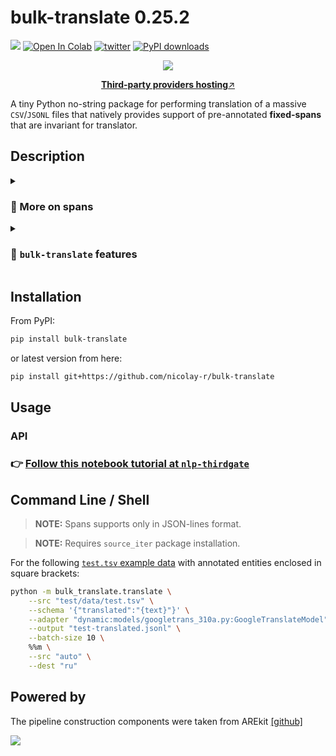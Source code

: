 # bulk-translate 0.25.2
![](https://img.shields.io/badge/Python-3.9-brightgreen.svg)
[![Open In Colab](https://colab.research.google.com/assets/colab-badge.svg)](https://colab.research.google.com/github/nicolay-r/bulk-translate/blob/master/bulk_translate_demo.ipynb)
[![twitter](https://img.shields.io/twitter/url/https/shields.io.svg?style=social)](https://x.com/nicolayr_/status/1871218031709323461)
[![PyPI downloads](https://img.shields.io/pypi/dm/bulk-translate.svg)](https://pypistats.org/packages/bulk-translate)

<p align="center">
    <img src="logo.png"/>
</p>
<p align="center">
  <a href="https://github.com/nicolay-r/nlp-thirdgate?tab=readme-ov-file#text-translation"><b>Third-party providers hosting</b>↗️</a>
</p>

A tiny Python no-string package for performing translation of a massive `CSV`/`JSONL` files that 
natively provides support of pre-annotated **fixed-spans** that are invariant for translator.

## Description
  
<details>
<summary>
  
### 📘 More on spans
</summary>

<p align="center">
    <img src="example.png"  width="600"/>
</p>

</details>
<details>
<summary>

### 📘 `bulk-translate` features
</summary>

The out-of-the box features of the `bulk-translate` are:
* ✅ Support of the `spans` for annotation / optional translation.
* ✅ Native Implementation of two translation modes:
  - `fast-mode`: exploits extra chars that could be used for grouping all the text parts into single batch with further deconstruction.
  - `accurate`: performs individual translation of each text part.
* ✅ No strings: you're free to adopt any LM / LLM backend.
  - Support `googletrans` by default.
 
</details>

## Installation

From PyPI: 
```bash
pip install bulk-translate
```

or latest version from here:
```bash
pip install git+https://github.com/nicolay-r/bulk-translate
```

## Usage

### API

### 👉 [Follow this notebook tutorial at `nlp-thirdgate`](https://github.com/nicolay-r/nlp-thirdgate/blob/master/tutorials/translate_texts_with_spans_via_googletrans.ipynb)


## Command Line / Shell 

> **NOTE:** Spans supports only in JSON-lines format.
 
> **NOTE:** Requires `source_iter` package installation.

For the following [`test.tsv` example data](/test/data/test.tsv) with annotated entities enclosed in square brackets:

```bash
python -m bulk_translate.translate \
    --src "test/data/test.tsv" \
    --schema '{"translated":"{text}"}' \
    --adapter "dynamic:models/googletrans_310a.py:GoogleTranslateModel" \
    --output "test-translated.jsonl" \
    --batch-size 10 \
    %%m \
    --src "auto" \
    --dest "ru"
```

## Powered by

The pipeline construction components were taken from AREkit [[github]](https://github.com/nicolay-r/AREkit)

<p float="left">
<a href="https://github.com/nicolay-r/AREkit"><img src="https://github.com/nicolay-r/ARElight/assets/14871187/01232f7a-970f-416c-b7a4-1cda48506afe"/></a>
</p>
